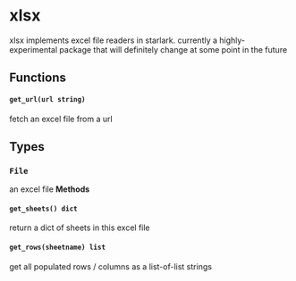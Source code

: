 # xlsx
xlsx implements excel file readers in starlark. currently a highly-experimental package that will definitely change at some point in the future

## Functions

#### `get_url(url string)`
fetch an excel file from a url


## Types

### `File`
an excel file
**Methods**
#### `get_sheets() dict`
return a dict of sheets in this excel file

#### `get_rows(sheetname) list`
get all populated rows / columns as a list-of-list strings

